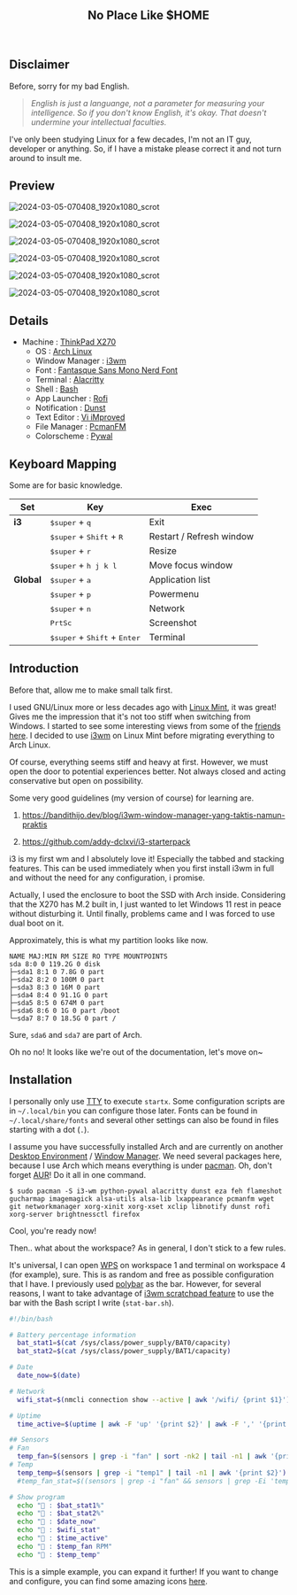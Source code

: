 
<h2 align="center">
No Place Like $HOME
</h2><br>


## Disclaimer 

Before, sorry for my bad English.

> _English is just a languange, not a parameter for measuring your intelligence. So if you don't know English, it's okay. That doesn't undermine your intellectual faculties._

I've only been studying Linux for a few decades, I'm not an IT guy, developer or anything. So, if I have a mistake please correct it and not turn around to insult me.


## Preview

![2024-03-05-070408_1920x1080_scrot](https://github.com/sukalaper/dotfiles/blob/main/Pictures/preview/home-1.png)

![2024-03-05-070408_1920x1080_scrot](https://github.com/sukalaper/dotfiles/blob/main/Pictures/preview/home-fullscreen.png)

![2024-03-05-070408_1920x1080_scrot](https://github.com/sukalaper/dotfiles/blob/main/Pictures/preview/home-rofi-app.png)

![2024-03-05-070408_1920x1080_scrot](https://github.com/sukalaper/dotfiles/blob/main/Pictures/preview/home-rofi-network.png)

![2024-03-05-070408_1920x1080_scrot](https://github.com/sukalaper/dotfiles/blob/main/Pictures/preview/home-rofi-powermenu.png)

![2024-03-05-070408_1920x1080_scrot](https://github.com/sukalaper/dotfiles/blob/main/Pictures/preview/home-floating.png)


## Details

- Machine : [ThinkPad X270](https://www.lenovo.com/id/in/laptops/thinkpad/thinkpad-x-series/ThinkPad-X270/p/22TP2TX2700)
  - OS : [Arch Linux](https://archlinux.org/)
  - Window Manager : [i3wm](https://i3wm.org/)
  - Font : [Fantasque Sans Mono Nerd Font](https://github.com/ryanoasis/nerd-fonts/releases/download/v3.1.1/FantasqueSansMono.zip)
  - Terminal : [Alacritty](https://github.com/alacritty)
  - Shell : [Bash](https://en.wikipedia.org/wiki/Bash_(Unix_shell))
  - App Launcher : [Rofi](https://github.com/davatorium/rofi)
  - Notification : [Dunst](https://github.com/dunst-project/dunst)
  - Text Editor : [Vi iMproved](https://www.vim.org/)
  - File Manager : [PcmanFM](https://en.wikipedia.org/wiki/PCMan_File_Manager)
  - Colorscheme : [Pywal](https://github.com/dylanaraps/pywal)


## Keyboard Mapping

Some are for basic knowledge.

| Set              | Key                                                     |  Exec                    |
|------------------|---------------------------------------------------------|--------------------------|
| **i3**               | <kbd>$super</kbd> + <kbd>q</kbd>                    | Exit                     |
|                  | <kbd>$super</kbd> + <kbd>Shift</kbd> + <kbd>R</kbd>     | Restart / Refresh window |               |
|                  | <kbd>$super</kbd> + <kbd>r</kbd>                        | Resize                   |
|                  | <kbd>$super</kbd> + <kbd>h j k l</kbd>                  | Move focus window        |
| **Global**           | <kbd>$super</kbd> + <kbd>a</kbd>                    | Application list         |
|                  | <kbd>$super</kbd> + <kbd>p</kbd>                        | Powermenu                |
|                  | <kbd>$super</kbd> + <kbd>n</kbd>										     | Network                  |
|                  | <kbd>PrtSc</kbd>                                        | Screenshot               |
|									 | <kbd>$super</kbd> + <kbd>Shift</kbd> + <kbd>Enter</kbd> | Terminal                 |


## Introduction

Before that, allow me to make small talk first.

I used GNU/Linux more or less decades ago with [Linux Mint](https://linuxmint.com/), it was great! Gives me the impression that it's not too stiff when switching from Windows. I started to see some interesting views from some of the [friends here](https://t.me/s/dotfiles_id_channel?before=169). I decided to use [i3wm](https://i3wm.org/) on Linux Mint before migrating everything to Arch Linux.

Of course, everything seems stiff and heavy at first. However, we must open the door to potential experiences better. Not always closed and acting conservative but open on possibility.

Some very good guidelines (my version of course) for learning are.

1. https://bandithijo.dev/blog/i3wm-window-manager-yang-taktis-namun-praktis

2. https://github.com/addy-dclxvi/i3-starterpack

i3 is my first wm and I absolutely love it! Especially the tabbed and stacking features. This can be used immediately when you first install i3wm in full and without the need for any configuration, i promise.

Actually, I used the enclosure to boot the SSD with Arch inside. Considering that the X270 has M.2 built in, I just wanted to let Windows 11 rest in peace without disturbing it. Until finally, problems came and I was forced to use dual boot on it.

Approximately, this is what my partition looks like now.
```
NAME MAJ:MIN RM SIZE RO TYPE MOUNTPOINTS
sda 8:0 0 119.2G 0 disk
├─sda1 8:1 0 7.8G 0 part
├─sda2 8:2 0 100M 0 part
├─sda3 8:3 0 16M 0 part
├─sda4 8:4 0 91.1G 0 part
├─sda5 8:5 0 674M 0 part
├─sda6 8:6 0 1G 0 part /boot
└─sda7 8:7 0 18.5G 0 part /
```
Sure, `sda6` and `sda7` are part of Arch. 

Oh no no! It looks like we're out of the documentation, let's move on~


## Installation

I personally only use [TTY](https://itsfoss.com/what-is-tty-in-linux/) to execute `startx`. Some configuration scripts are in `~/.local/bin` you can configure those later. Fonts can be found in `~/.local/share/fonts` and several other settings can also be found in files starting with a dot (`.`).

I assume you have successfully installed Arch and are currently on another [Desktop Environment](https://en.wikipedia.org/wiki/Desktop_environment) / [Window Manager](https://wiki.archlinux.org/title/window_manager). We need several packages here, because I use Arch which means everything is under [pacman](https://wiki.archlinux.org/title/pacman). Oh, don't forget [AUR](https://aur.archlinux.org/)! Do it all in one command.

```
$ sudo pacman -S i3-wm python-pywal alacritty dunst eza feh flameshot gucharmap imagemagick alsa-utils alsa-lib lxappearance pcmanfm wget git networkmanager xorg-xinit xorg-xset xclip libnotify dunst rofi xorg-server brightnessctl firefox
```

Cool, you're ready now!

Then.. what about the workspace? As in general, I don't stick to a few rules.

It's universal, I can open [WPS](https://wiki.archlinux.org/title/WPS_Office) on workspace 1 and terminal on workspace 4 (for example), sure. This is as random and free as possible configuration that I have. I previously used [polybar](https://github.com/polybar/polybar) as the bar. However, for several reasons, I want to take advantage of [i3wm scratchpad feature](https://i3wm.org/docs/userguide.html#_scratchpad) to use the bar with the Bash script I write (`stat-bar.sh`). 

```bash
#!/bin/bash

# Battery percentage information
  bat_stat1=$(cat /sys/class/power_supply/BAT0/capacity)
  bat_stat2=$(cat /sys/class/power_supply/BAT1/capacity)

# Date
  date_now=$(date)

# Network
  wifi_stat=$(nmcli connection show --active | awk '/wifi/ {print $1}')

# Uptime
  time_active=$(uptime | awk -F 'up' '{print $2}' | awk -F ',' '{print $1}' | sed 's/^[ \t]*//')

## Sensors
# Fan
  temp_fan=$(sensors | grep -i "fan" | sort -nk2 | tail -n1 | awk '{print $2}')
# Temp
  temp_temp=$(sensors | grep -i "temp1" | tail -n1 | awk '{print $2}')
  #temp_fan_stat=$((sensors | grep -i "fan" && sensors | grep -Ei 'temp1' | sort -nk2 | tail -n1) | awk '{print $2}')

# Show program
  echo " : $bat_stat1%"
  echo " : $bat_stat2%"
  echo " : $date_now"
  echo " : $wifi_stat"
  echo " : $time_active"
  echo "󰈐 : $temp_fan RPM"
  echo "󰔄 : $temp_temp"
  ```

This is a simple example, you can expand it further! If you want to change and configure, you can find some amazing icons [here](https://www.nerdfonts.com/cheat-sheet).
